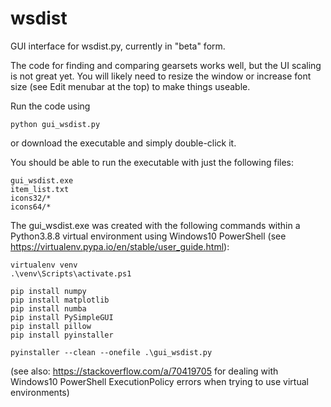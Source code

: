 # wsdist
GUI interface for wsdist.py, currently in "beta" form.

The code for finding and comparing gearsets works well, but the UI scaling is not great yet.
You will likely need to resize the window or increase font size (see Edit menubar at the top) to make things useable.


Run the code using

    python gui_wsdist.py

or download the executable and simply double-click it.

You should be able to run the executable with just the following files:

    gui_wsdist.exe
    item_list.txt
    icons32/*
    icons64/*

The gui_wsdist.exe was created with the following commands within a Python3.8.8 virtual environment using Windows10 PowerShell (see https://virtualenv.pypa.io/en/stable/user_guide.html):

    virtualenv venv
    .\venv\Scripts\activate.ps1

    pip install numpy
    pip install matplotlib
    pip install numba
    pip install PySimpleGUI
    pip install pillow
    pip install pyinstaller

    pyinstaller --clean --onefile .\gui_wsdist.py

(see also: https://stackoverflow.com/a/70419705 for dealing with Windows10 PowerShell ExecutionPolicy errors when trying to use virtual environments)